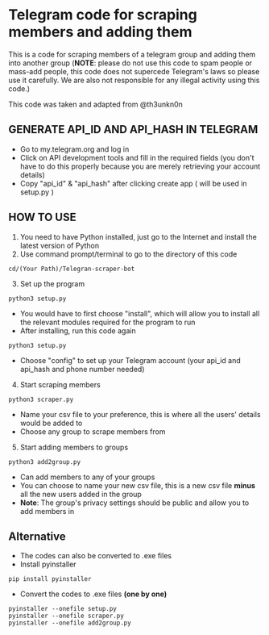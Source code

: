 # Telegram code for scraping members and adding them
This is a code for scraping members of a telegram group and adding them into another group (**NOTE**: please do not use this code to spam people or mass-add people, this code does not supercede Telegram's laws so please use it carefully. We are also not responsible for any illegal activity using this code.)

This code was taken and adapted from @th3unkn0n

## GENERATE API_ID AND API_HASH IN TELEGRAM
- Go to my.telegram.org and log in
- Click on API development tools and fill in the required fields (you don't have to do this properly because you are merely retrieving your account details)
- Copy "api_id" & "api_hash" after clicking create app ( will be used in setup.py )

## HOW TO USE

1. You need to have Python installed, just go to the Internet and install the latest version of Python
2. Use command prompt/terminal to go to the directory of this code
```
cd/(Your Path)/Telegran-scraper-bot
```
3. Set up the program
```
python3 setup.py
```
- You would have to first choose "install", which will allow you to install all the relevant modules required for the program to run
- After installing, run this code again
```
python3 setup.py
```
- Choose "config" to set up your Telegram account (your api_id and api_hash and phone number needed)
4. Start scraping members
```
python3 scraper.py
```
- Name your csv file to your preference, this is where all the users' details would be added to
- Choose any group to scrape members from
5. Start adding members to groups
```
python3 add2group.py
```
- Can add members to any of your groups
- You can choose to name your new csv file, this is a new csv file **minus** all the new users added in the group
- **Note**: The group's privacy settings should be public and allow you to add members in

## Alternative
- The codes can also be converted to .exe files
- Install pyinstaller 
```
pip install pyinstaller
```
- Convert the codes to .exe files **(one by one)**
```
pyinstaller --onefile setup.py
pyinstaller --onefile scraper.py
pyinstaller --onefile add2group.py
```



